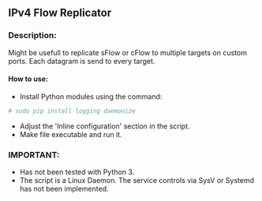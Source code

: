## IPv4 Flow Replicator

### Description:
Might be usefull to replicate sFlow or cFlow to multiple targets on custom ports.
Each datagram is send to every target.

#### How to use:
* Install Python modules using the command:
```sh
# sudo pip install logging daemonize
```
* Adjust the 'Inline configuration' section in the script.
* Make file executable and run it.

### IMPORTANT:
* Has not been tested with Python 3.
* The script is a Linux Daemon. The service controls via SysV or Systemd has not been implemented.
